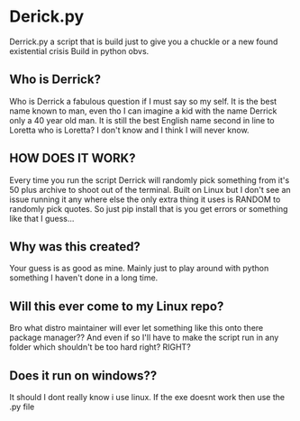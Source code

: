# Derick.py

Derrick.py a script that is build just to give you a chuckle or a new found existential crisis
Build in python obvs. 

## Who is Derrick?

Who is Derrick a fabulous question if I must say so my self. It is the best name known to man, even tho I can imagine a kid with the name Derrick only a 40 year old man. It is still the best English name second in line to Loretta who is Loretta? I don't know and I think I will never know.

## HOW DOES IT WORK?
Every time you run the script Derrick will randomly pick something from it's 50 plus archive to shoot out of the terminal. Built on Linux but I don't see an issue running it any where else the only extra thing it uses is RANDOM to randomly pick quotes. So just pip install that is you get errors or something like that I guess...

## Why was this created?
Your guess is as good as mine. Mainly just to play around with python something I haven't done in a long time.

## Will this ever come to my Linux repo?
Bro what distro maintainer will ever let something like this onto there package manager?? And even if so I'll have to make the script run in any folder which shouldn't be too hard right? RIGHT?

## Does it run on windows??
It should I dont really know i use linux. If the exe doesnt work then use the .py file
